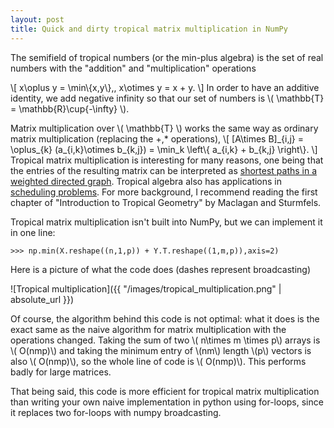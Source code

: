 ```yaml
---
layout: post
title: Quick and dirty tropical matrix multiplication in NumPy
---
```


The semifield of tropical numbers (or the min-plus algebra) is the set of real numbers 
with the "addition" and "multiplication" operations

\\[
x\oplus y = \min\\{x,y\\},\, x\otimes y = x + y.
\\]
In order to have an additive identity, we add negative infinity so that our set of numbers is \\( \mathbb{T} = \mathbb{R}\cup\{-\infty\} \\).

Matrix multiplication over \\( \mathbb{T} \\) works the same way as ordinary matrix multiplication (replacing the +,\* operations), 
\\[
\[A\times B\]\_{i,j} = \oplus_{k} (a_{i,k}\otimes b_{k,j}) = \min_k \left\\{ a_{i,k} + b_{k,j} \right\\}.
\\]
Tropical matrix multiplication is interesting for many reasons, one being that the entries of the resulting matrix can be interpreted as [shortest paths in a weighted directed graph](https://en.wikipedia.org/wiki/Min-plus_matrix_multiplication). Tropical algebra also has applications in [scheduling problems](https://golem.ph.utexas.edu/category/2013/03/project_planning_parallel_proc.html).  For more background, I recommend reading the first chapter of "Introduction to Tropical Geometry" by Maclagan and Sturmfels.

Tropical matrix multiplication isn't built into NumPy, but we can implement it in one line:

```>>> np.min(X.reshape((n,1,p)) + Y.T.reshape((1,m,p)),axis=2)```
  
Here is a picture of what the code does (dashes represent broadcasting)

![Tropical multiplication]({{ "/images/tropical_multiplication.png" | absolute_url }})

Of course, the algorithm behind this code is not optimal: what it does is the exact same as the naive algorithm for 
matrix multiplication with the operations changed. Taking the sum of two \\( n\times m \times p\\) 
arrays is \\( O(nmp)\\) and taking the minimum entry of \\(nm\\) length \\(p\\) vectors is also \\( O(nmp)\\), 
so the whole line of code is \\( O(nmp)\\). This performs badly for large matrices.

That being said, this code is more efficient for tropical matrix multiplication 
than writing your own naive implementation in python using for-loops, since it replaces two for-loops 
with numpy broadcasting.

